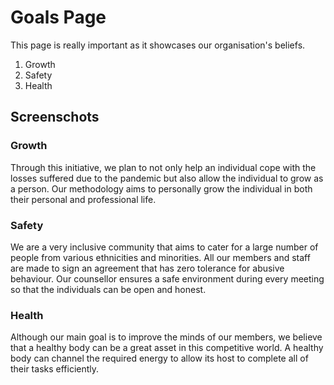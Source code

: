 # Goals Page
This page is really important as it showcases our organisation's beliefs.
1. Growth 
2. Safety
3. Health

## Screenschots
### Growth

Through this initiative, we plan to not only help an individual cope with the losses suffered due to the pandemic but also allow the individual to grow as a person. Our methodology aims to personally grow the individual in both their personal and professional life.

### Safety

We are a very inclusive community that aims to cater for a large number of people from various ethnicities and minorities. All our members and staff are made to sign an agreement that has zero tolerance for abusive behaviour. Our counsellor ensures a safe environment during every meeting so that the individuals can be open and honest.

### Health

Although our main goal is to improve the minds of our members, we believe that a healthy body can be a great asset in this competitive world. A healthy body can channel the required energy to allow its host to complete all of their tasks efficiently.
